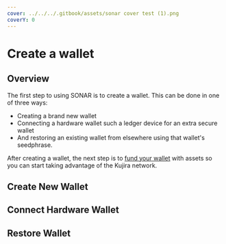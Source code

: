 ```yaml
---
cover: ../../../.gitbook/assets/sonar cover test (1).png
coverY: 0
---
```


# Create a wallet

## Overview

The first step to using SONAR is to create a wallet. This can be done in one of three ways:

* Creating a brand new wallet
* Connecting a hardware wallet such a ledger device for an extra secure wallet
* And restoring an existing wallet from elsewhere using that wallet's seedphrase.&#x20;

After creating a wallet, the next step is to [fund your wallet](fund-your-wallet.md) with assets so you can start taking advantage of the Kujira network.

## Create New Wallet



## Connect Hardware Wallet



## Restore Wallet

